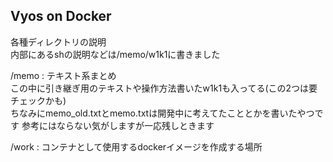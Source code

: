 Vyos on Docker  
---  
各種ディレクトリの説明  
内部にあるshの説明などは/memo/w1k1に書きました  

/memo : テキスト系まとめ  
	この中に引き継ぎ用のテキストや操作方法書いたw1k1も入ってる(この2つは要チェックかも)  
  ちなみにmemo_old.txtとmemo.txtは開発中に考えてたこととかを書いたやつです
  参考にはならない気がしますが一応残しときます

/work : コンテナとして使用するdockerイメージを作成する場所  
